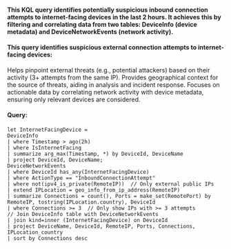 #### This KQL query identifies potentially suspicious inbound connection attempts to internet-facing devices in the last 2 hours. It achieves this by filtering and correlating data from two tables: DeviceInfo (device metadata) and DeviceNetworkEvents (network activity).
#### This query identifies suspicious external connection attempts to internet-facing devices:
Helps pinpoint external threats (e.g., potential attackers) based on their activity (3+ attempts from the same IP).
Provides geographical context for the source of threats, aiding in analysis and incident response.
Focuses on actionable data by correlating network activity with device metadata, ensuring only relevant devices are considered.

#### Query:
```KQL
let InternetFacingDevice = 
DeviceInfo
| where Timestamp > ago(2h)
| where IsInternetFacing
| summarize arg_max(Timestamp, *) by DeviceId, DeviceName
| project DeviceId, DeviceName;
DeviceNetworkEvents
| where DeviceId has_any(InternetFacingDevice)
| where ActionType == "InboundConnectionAttempt"
| where not(ipv4_is_private(RemoteIP))  // Only external public IPs
| extend IPLocation = geo_info_from_ip_address(RemoteIP)
| summarize Connections = count(), Ports = make_set(RemotePort) by RemoteIP, tostring(IPLocation.country), DeviceId
| where Connections >= 3  // Only show IPs with >= 3 attempts
// Join DeviceInfo table with DeviceNetworkEvents
| join kind=inner (InternetFacingDevice) on DeviceId
| project DeviceName, DeviceId, RemoteIP, Ports, Connections, IPLocation_country
| sort by Connections desc
```
